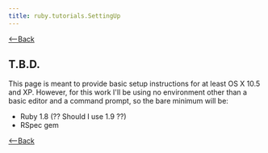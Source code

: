 ```yaml
---
title: ruby.tutorials.SettingUp
---
```

[<--Back](ruby.tutorials)

## T.B.D.

This page is meant to provide basic setup instructions for at least OS X 10.5 and XP. However, for this work I'll be using no environment other than a basic editor and a command prompt, so the bare minimum will be:
* Ruby 1.8 (?? Should I use 1.9 ??)
* RSpec gem

[<--Back](ruby.tutorials)
